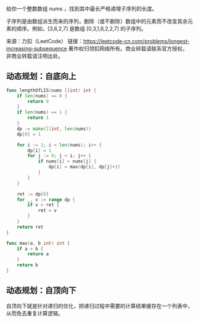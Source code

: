 给你一个整数数组 nums ，找到其中最长严格递增子序列的长度。

子序列是由数组派生而来的序列，删除（或不删除）数组中的元素而不改变其余元素的顺序。例如，[3,6,2,7] 是数组 [0,3,1,6,2,2,7] 的子序列。

来源：力扣（LeetCode）
链接：https://leetcode-cn.com/problems/longest-increasing-subsequence
著作权归领扣网络所有。商业转载请联系官方授权，非商业转载请注明出处。


## 动态规划：自底向上

```go
func lengthOfLIS(nums []int) int {
	if len(nums) == 0 {
		return 0
	}
	if len(nums) == 1 {
		return 1
	}
	dp := make([]int, len(nums))
	dp[0] = 1

	for i := 1; i < len(nums); i++ {
		dp[i] = 1
		for j := 0; j < i; j++ {
			if nums[i] > nums[j] {
				dp[i] = max(dp[i], dp[j]+1)
			}
		}
	}

	ret := dp[0]
	for _, v := range dp {
		if v > ret {
			ret = v
		}
	}
	return ret
}

func max(a, b int) int {
	if a > b {
		return a
	}
	return b
}
```

## 动态规划：自顶向下

自顶向下就是针对递归的优化，把递归过程中需要的计算结果缓存在一个列表中，从而免去重复计算逻辑。
